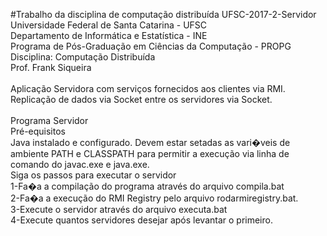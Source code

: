 #Trabalho da disciplina de computação distribuída UFSC-2017-2-Servidor
Universidade Federal de Santa Catarina - UFSC<br>
Departamento de Informática e Estatística - INE<br>
Programa de Pós-Graduação em Ciências da Computação - PROPG<br>
Disciplina: Computação Distribuída<br>
Prof. Frank Siqueira <br>
<br>
Aplicação Servidora com serviços fornecidos aos clientes via RMI.<br>
Replicação de dados via Socket entre os servidores via Socket.<br>
<br>
Programa Servidor<br>
Pré-equisitos<br>
Java instalado e configurado. Devem estar setadas as vari�veis de ambiente PATH e CLASSPATH para permitir a execução via linha de comando do javac.exe e java.exe.<br>
Siga os passos para executar o servidor<br>
1-Fa�a a compilação do programa através do arquivo compila.bat<br>
2-Fa�a a execução do RMI Registry pelo arquivo rodarmiregistry.bat.<br> 
3-Execute o servidor através do arquivo executa.bat<br>
4-Execute quantos servidores desejar após levantar o primeiro.<br>

